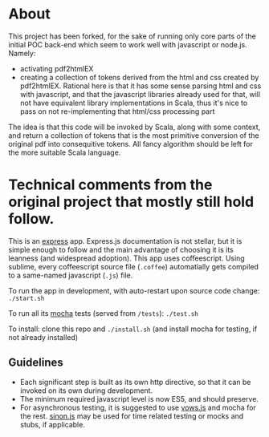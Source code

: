 # About

This project has been forked, for the sake of running only core parts of the initial POC back-end which seem to work well with javascript or node.js. Namely:

+ activating pdf2htmlEX
+ creating a collection of tokens derived from the html and css created by pdf2htmlEX. Rational here is that it has some sense parsing html and css with javascript, and that the javascript libraries already used for that, will not have equivalent library implementations in Scala, thus it's nice to pass on not re-implementing that html/css processing part

The idea is that this code will be invoked by Scala, along with some context, and return a collection of tokens that is the most primitive conversion of the original pdf into consequitive tokens. All fancy algorithm should be left for the more suitable Scala language.

# Technical comments from the original project that mostly still hold follow.

This is an [express](http://expressjs.com/faq.html) app. Express.js documentation is not stellar, 
but it is simple enough to follow and the main advantage of choosing it is its leanness (and widespread adoption).
This app uses coffeescript. Using sublime, every coffeescript source file (`.coffee`) automatially gets compiled 
to a same-named javascript (`.js`) file. 

To run the app in development, with auto-restart upon source code change: `./start.sh`

To run all its [mocha](http://mochajs.org/) tests (served from `/tests`): `./test.sh`

To install: clone this repo and `./install.sh` (and install mocha for testing, if not already installed)

## Guidelines
+ Each significant step is built as its own http directive, so that it can be invoked on its own during development.
+ The minimum required javascript level is now ES5, and should preserve.
+ For asynchronous testing, it is suggested to use [vows.js](http://vowsjs.org/) and mocha for the rest. [sinon.js](http://sinonjs.org/docs/) may be used for time related testing or mocks and stubs, if applicable.
